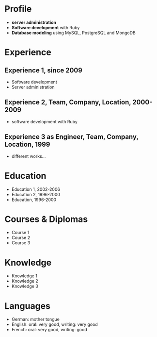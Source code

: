 # Profile #

* **server administration**
* **Software development** with Ruby
* **Database modeling** using MySQL, PostgreSQL and MongoDB

# Experience #

## Experience 1, since 2009 ##
* Software development
* Server administration

## Experience 2, Team, Company, Location, 2000-2009 ##
* software development with Ruby

## Experience 3 as Engineer, Team, Company, Location, 1999 ##
* different works...

# Education #
* Education 1, 2002-2006
* Education 2, 1996-2000
* Education, 1996-2000

# Courses & Diplomas #
* Course 1
* Course 2
* Course 3

# Knowledge #
* Knowledge 1
* Knowledge 2
* Knowledge 3

# Languages #
* German: mother tongue
* English: oral: very good, writing: very good
* French: oral: very good, writing: good